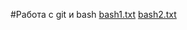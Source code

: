 #Работа с git и bash
[bash1.txt](https://github.com/user-attachments/files/21036824/bash1.txt)
[bash2.txt](https://github.com/user-attachments/files/21036827/bash2.txt)
